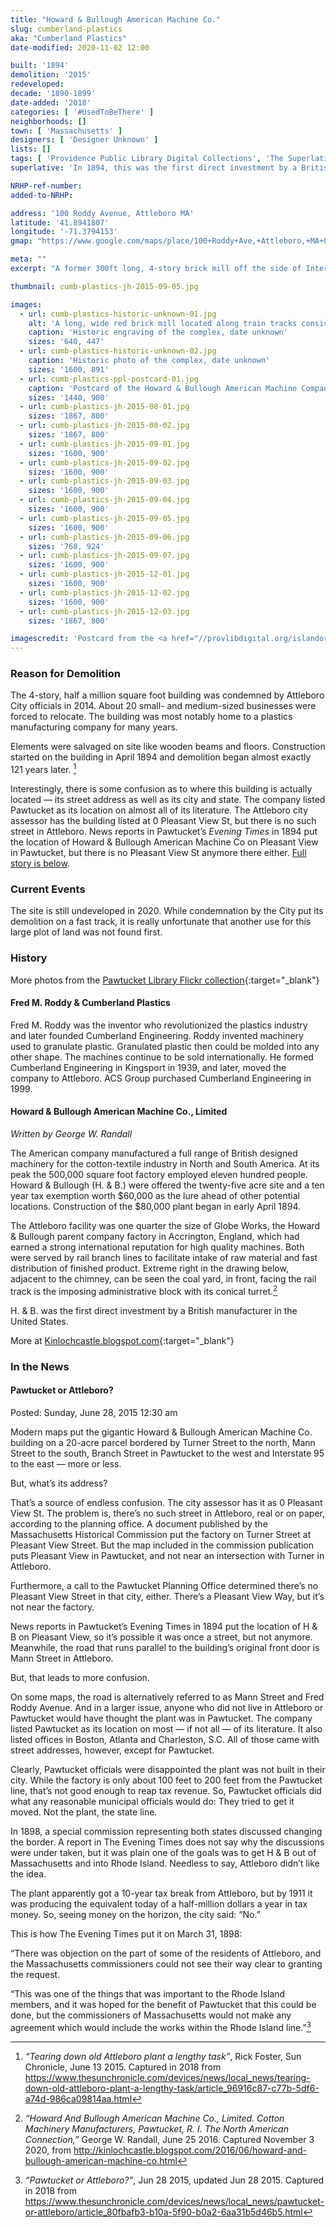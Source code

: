 ```yaml
---
title: "Howard & Bullough American Machine Co."
slug: cumberland-plastics
aka: "Cumberland Plastics"
date-modified: 2020-11-02 12:00

built: '1894'
demolition: '2015'
redeveloped: 
decade: '1890-1899'
date-added: '2018'
categories: [ '#UsedToBeThere' ]
neighborhoods: []
town: [ 'Massachusetts' ]
designers: [ 'Designer Unknown' ]
lists: []
tags: [ 'Providence Public Library Digital Collections', 'The Superlatives' ]
superlative: 'In 1894, this was the first direct investment by a British manufacturer in the United States'

NRHP-ref-number:
added-to-NRHP:

address: '100 Roddy Avenue, Attleboro MA'
latitude: '41.8941807'
longitude: '-71.3794153'
gmap: "https://www.google.com/maps/place/100+Roddy+Ave,+Attleboro,+MA+02703/@41.8941807,-71.3794153,17z/data=!3m1!4b1!4m5!3m4!1s0x89e45ccbdd52771d:0x18cd477790cc254!8m2!3d41.8941807!4d-71.3772266"

meta: ""
excerpt: "A former 300ft long, 4-story brick mill off the side of Interstate 95 heading north into Massachusetts"

thumbnail: cumb-plastics-jh-2015-09-05.jpg

images:
  - url: cumb-plastics-historic-unknown-01.jpg
    alt: 'A long, wide red brick mill located along train tracks consisting of columns and columns of windows with a connected administration building that features a decorative spinerette tower'
    caption: 'Historic engraving of the complex, date unknown'
    sizes: '640, 447'
  - url: cumb-plastics-historic-unknown-02.jpg
    caption: 'Historic photo of the complex, date unknown'
    sizes: '1600, 891'
  - url: cumb-plastics-ppl-postcard-01.jpg
    caption: 'Postcard of the Howard & Bullough American Machine Company building in Attleboro, MA. Railroad tracks run in the foreground of the postcard'
    sizes: '1440, 900'
  - url: cumb-plastics-jh-2015-08-01.jpg
    sizes: '1867, 800'
  - url: cumb-plastics-jh-2015-08-02.jpg
    sizes: '1867, 800'
  - url: cumb-plastics-jh-2015-09-01.jpg
    sizes: '1600, 900'
  - url: cumb-plastics-jh-2015-09-02.jpg
    sizes: '1600, 900'
  - url: cumb-plastics-jh-2015-09-03.jpg
    sizes: '1600, 900'
  - url: cumb-plastics-jh-2015-09-04.jpg
    sizes: '1600, 900'
  - url: cumb-plastics-jh-2015-09-05.jpg
    sizes: '1600, 900'
  - url: cumb-plastics-jh-2015-09-06.jpg
    sizes: '768, 924'
  - url: cumb-plastics-jh-2015-09-07.jpg
    sizes: '1600, 900'
  - url: cumb-plastics-jh-2015-12-01.jpg
    sizes: '1600, 900'
  - url: cumb-plastics-jh-2015-12-02.jpg
    sizes: '1600, 900'
  - url: cumb-plastics-jh-2015-12-03.jpg
    sizes: '1867, 800'

imagescredit: 'Postcard from the <a href="//provlibdigital.org/islandora/object/islandora%3A16116">Edward Ozog Photograph Collection</a>, Providence Public Library Digital Collection'
---
```


### Reason for Demolition

The 4-story, half a million square foot building was condemned by Attleboro City officials in 2014. About 20 small- and medium-sized businesses were forced to relocate. The building was most notably home to a plastics manufacturing company for many years.

Elements were salvaged on site like wooden beams and floors. Construction started on the building in April 1894 and demolition began almost exactly 121 years later. [^1] 

[^1]: _“Tearing down old Attleboro plant a lengthy task”_, Rick Foster, Sun Chronicle, June 13 2015. Captured in 2018 from https://www.thesunchronicle.com/devices/news/local_news/tearing-down-old-attleboro-plant-a-lengthy-task/article_96916c87-c77b-5df6-a74d-986ca09814aa.html

Interestingly, there is some confusion as to where this building is actually located — its street address as well as its city and state. The company listed Pawtucket as its location on almost all of its literature. The Attleboro city assessor has the building listed at 0 Pleasant View St, but there is no such street in Attleboro. News reports in Pawtucket’s _Evening Times_ in 1894 put the location of Howard & Bullough American Machine Co on Pleasant View in Pawtucket, but there is no Pleasant View St anymore there either. [Full story is below](#in-the-news).


### Current Events

The site is still undeveloped in 2020. While condemnation by the City put its demolition on a fast track, it is really unfortunate that another use for this large plot of land was not found first. 


### History

More photos from the [Pawtucket Library Flickr collection](//www.flickr.com/photos/pawtucketlibrary/albums/72157708803331863){:target="_blank"}


#### Fred M. Roddy & Cumberland Plastics

Fred M. Roddy was the inventor who revolutionized the plastics industry and later founded Cumberland Engineering. Roddy invented machinery used to granulate plastic. Granulated plastic then could be molded into any other shape. The machines continue to be sold internationally. He formed Cumberland Engineering in Kingsport in 1939, and later, moved the company to Attleboro. ACS Group purchased Cumberland Engineering in 1999.

#### Howard & Bullough American Machine Co., Limited

_Written by George W. Randall_

The American company manufactured a full range of British designed machinery for the cotton-textile industry in North and South America. At its peak the 500,000 square foot factory employed eleven hundred people. Howard & Bullough (H. & B.) were offered the twenty-five acre site and a ten year tax exemption worth $60,000 as the lure ahead of other potential locations. Construction of the $80,000 plant began in early April 1894. 

The Attleboro facility was one quarter the size of Globe Works, the Howard & Bullough parent company factory in Accrington, England, which had earned a strong international reputation for high quality machines. Both were served by rail branch lines to facilitate intake of raw material and fast distribution of finished product. Extreme right in the drawing below, adjacent to the chimney, can be seen the coal yard, in front, facing the rail track is the imposing administrative block with its conical turret.[^2]

H. & B. was the first direct investment by a British manufacturer in the United States. 

More at [Kinlochcastle.blogspot.com](//kinlochcastle.blogspot.com/2016/06/howard-and-bullough-american-machine-co.html){:target="_blank"}

[^2]: _“Howard And Bullough American Machine Co., Limited. Cotton Machinery  Manufacturers, Pawtucket, R. I. The North American Connection,”_ George W. Randall, June 25 2016. Captured November 3 2020, from http://kinlochcastle.blogspot.com/2016/06/howard-and-bullough-american-machine-co.html


### In the News

#### Pawtucket or Attleboro?

Posted: Sunday, June 28, 2015 12:30 am

Modern maps put the gigantic Howard & Bullough American Machine Co. building on a 20-acre parcel bordered by Turner Street to the north, Mann Street to the south, Branch Street in Pawtucket to the west and Interstate 95 to the east — more or less.

But, what’s its address?

That’s a source of endless confusion. The city assessor has it as 0 Pleasant View St. The problem is, there’s no such street in Attleboro, real or on paper, according to the planning office. A document published by the Massachusetts Historical Commission put the factory on Turner Street at Pleasant View Street. But the map included in the commission publication puts Pleasant View in Pawtucket, and not near an intersection with Turner in Attleboro.

Furthermore, a call to the Pawtucket Planning Office determined there’s no Pleasant View Street in that city, either. There’s a Pleasant View Way, but it’s not near the factory.

News reports in Pawtucket’s Evening Times in 1894 put the location of H & B on Pleasant View, so it’s possible it was once a street, but not anymore. Meanwhile, the road that runs parallel to the building’s original front door is Mann Street in Attleboro.

But, that leads to more confusion.

On some maps, the road is alternatively referred to as Mann Street and Fred Roddy Avenue. And in a larger issue, anyone who did not live in Attleboro or Pawtucket would have thought the plant was in Pawtucket. The company listed Pawtucket as its location on most — if not all — of its literature. It also listed offices in Boston, Atlanta and Charleston, S.C. All of those came with street addresses, however, except for Pawtucket.

Clearly, Pawtucket officials were disappointed the plant was not built in their city. While the factory is only about 100 feet to 200 feet from the Pawtucket line, that’s not good enough to reap tax revenue. So, Pawtucket officials did what any reasonable municipal officials would do: They tried to get it moved. Not the plant, the state line.

In 1898, a special commission representing both states discussed changing the border. A report in The Evening Times does not say why the discussions were under taken, but it was plain one of the goals was to get H & B out of Massachusetts and into Rhode Island. Needless to say, Attleboro didn’t like the idea.

The plant apparently got a 10-year tax break from Attleboro, but by 1911 it was producing the equivalent today of a half-million dollars a year in tax money. So, seeing money on the horizon, the city said: “No.”

This is how The Evening Times put it on March 31, 1898:

“There was objection on the part of some of the residents of Attleboro, and the Massachusetts commissioners could not see their way clear to granting the request.

“This was one of the things that was important to the Rhode Island members, and it was hoped for the benefit of Pawtucket that this could be done, but the commissioners of Massachusetts would not make any agreement which would include the works within the Rhode Island line.”[^3]

[^3]: _“Pawtucket or Attleboro?”_, Jun 28 2015, updated Jun 28 2015. Captured in 2018 from https://www.thesunchronicle.com/devices/news/local_news/pawtucket-or-attleboro/article_80fbafb3-b10a-5f90-b0a2-6aa31b5d46b5.html

